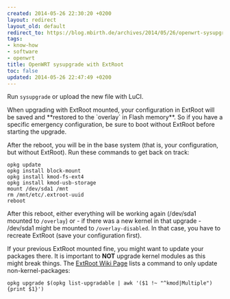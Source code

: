 ```yaml
---
created: 2014-05-26 22:30:20 +0200
layout: redirect
layout_old: default
redirect_to: https://blog.mbirth.de/archives/2014/05/26/openwrt-sysupgrade-with-extroot.html
tags:
- know-how
- software
- openwrt
title: OpenWRT sysupgrade with ExtRoot
toc: false
updated: 2014-05-26 22:47:49 +0200
---
```


Run `sysupgrade` or upload the new file with LuCI.

<p><div class="noteimportant" markdown="1">
When upgrading with ExtRoot mounted, your configuration in ExtRoot will be saved and **restored to the `overlay` in
Flash memory**. So if you have a specific emergency configuration, be sure to boot without ExtRoot before starting the
upgrade.
</div></p>

After the reboot, you will be in the base system (that is, your configuration, but without ExtRoot). Run these commands
to get back on track:

    opkg update
    opkg install block-mount
    opkg install kmod-fs-ext4
    opkg install kmod-usb-storage
    mount /dev/sda1 /mnt
    rm /mnt/etc/.extroot-uuid
    reboot

After this reboot, either everything will be working again (/dev/sda1 mounted to `/overlay`) or - if there was a new
kernel in that upgrade - /dev/sda1 might be mounted to `/overlay-disabled`. In that case, you have to recreate ExtRoot
(save your configuration first).

If your previous ExtRoot mounted fine, you might want to update your packages there. It is important to **NOT** upgrade
kernel modules as this might break things. The [ExtRoot Wiki Page](http://wiki.openwrt.org/doc/howto/extroot#old.notes)
lists a command to only update non-kernel-packages:

    opkg upgrade $(opkg list-upgradable | awk '($1 !~ "^kmod|Multiple") {print $1}')